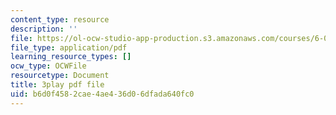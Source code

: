```yaml
---
content_type: resource
description: ''
file: https://ol-ocw-studio-app-production.s3.amazonaws.com/courses/6-042j-mathematics-for-computer-science-spring-2015/b6d0f4582cae4ae436d06dfada640fc0_5wCZqdCDafc.pdf
file_type: application/pdf
learning_resource_types: []
ocw_type: OCWFile
resourcetype: Document
title: 3play pdf file
uid: b6d0f458-2cae-4ae4-36d0-6dfada640fc0
---
```

